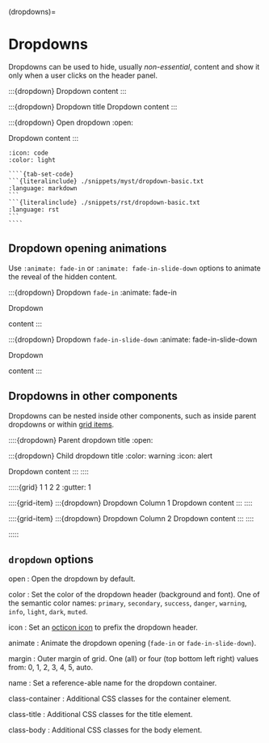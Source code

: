 (dropdowns)=

# Dropdowns

Dropdowns can be used to hide, usually *non-essential*, content and show it only when a user clicks on the header panel.

:::{dropdown}
Dropdown content
:::

:::{dropdown} Dropdown title
Dropdown content
:::

:::{dropdown} Open dropdown
:open:

Dropdown content
:::

`````{dropdown} Syntax
:icon: code
:color: light

````{tab-set-code}
```{literalinclude} ./snippets/myst/dropdown-basic.txt
:language: markdown
```
```{literalinclude} ./snippets/rst/dropdown-basic.txt
:language: rst
```
````
`````

## Dropdown opening animations

Use `:animate: fade-in` or `:animate: fade-in-slide-down` options to animate the reveal of the hidden content.

:::{dropdown} Dropdown `fade-in`
:animate: fade-in

Dropdown

content
:::

:::{dropdown} Dropdown `fade-in-slide-down`
:animate: fade-in-slide-down

Dropdown

content
:::

## Dropdowns in other components

Dropdowns can be nested inside other components, such as inside parent dropdowns or within [grid items](./grids.md).

::::{dropdown} Parent dropdown title
:open:

:::{dropdown} Child dropdown title
:color: warning
:icon: alert

Dropdown content
:::
::::

:::::{grid} 1 1 2 2
:gutter: 1

::::{grid-item}
:::{dropdown} Dropdown Column 1
Dropdown content
:::
::::

::::{grid-item}
:::{dropdown} Dropdown Column 2
Dropdown content
:::
::::

:::::

## `dropdown` options

open
: Open the dropdown by default.

color
: Set the color of the dropdown header (background and font).
  One of the semantic color names: `primary`, `secondary`, `success`, `danger`, `warning`, `info`, `light`, `dark`, `muted`.

icon
: Set an [octicon icon](icons) to prefix the dropdown header.

animate
: Animate the dropdown opening (`fade-in` or `fade-in-slide-down`).

margin
: Outer margin of grid.
  One (all) or four (top bottom left right) values from: 0, 1, 2, 3, 4, 5, auto.

name
: Set a reference-able name for the dropdown container.

class-container
: Additional CSS classes for the container element.

class-title
: Additional CSS classes for the title element.

class-body
: Additional CSS classes for the body element.
